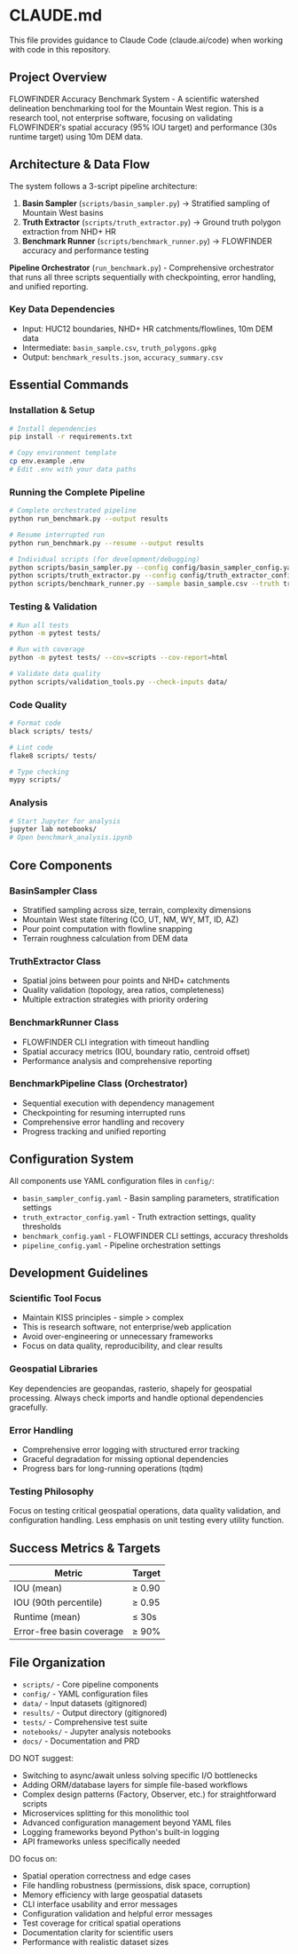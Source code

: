 # CLAUDE.md

This file provides guidance to Claude Code (claude.ai/code) when working with code in this repository.

## Project Overview

FLOWFINDER Accuracy Benchmark System - A scientific watershed delineation benchmarking tool for the Mountain West region. This is a research tool, not enterprise software, focusing on validating FLOWFINDER's spatial accuracy (95% IOU target) and performance (30s runtime target) using 10m DEM data.

## Architecture & Data Flow

The system follows a 3-script pipeline architecture:

1. **Basin Sampler** (`scripts/basin_sampler.py`) → Stratified sampling of Mountain West basins
2. **Truth Extractor** (`scripts/truth_extractor.py`) → Ground truth polygon extraction from NHD+ HR  
3. **Benchmark Runner** (`scripts/benchmark_runner.py`) → FLOWFINDER accuracy and performance testing

**Pipeline Orchestrator** (`run_benchmark.py`) - Comprehensive orchestrator that runs all three scripts sequentially with checkpointing, error handling, and unified reporting.

### Key Data Dependencies
- Input: HUC12 boundaries, NHD+ HR catchments/flowlines, 10m DEM data
- Intermediate: `basin_sample.csv`, `truth_polygons.gpkg`
- Output: `benchmark_results.json`, `accuracy_summary.csv`

## Essential Commands

### Installation & Setup
```bash
# Install dependencies
pip install -r requirements.txt

# Copy environment template  
cp env.example .env
# Edit .env with your data paths
```

### Running the Complete Pipeline
```bash
# Complete orchestrated pipeline
python run_benchmark.py --output results

# Resume interrupted run
python run_benchmark.py --resume --output results

# Individual scripts (for development/debugging)
python scripts/basin_sampler.py --config config/basin_sampler_config.yaml
python scripts/truth_extractor.py --config config/truth_extractor_config.yaml  
python scripts/benchmark_runner.py --sample basin_sample.csv --truth truth_polygons.gpkg
```

### Testing & Validation
```bash
# Run all tests
python -m pytest tests/

# Run with coverage
python -m pytest tests/ --cov=scripts --cov-report=html

# Validate data quality
python scripts/validation_tools.py --check-inputs data/
```

### Code Quality
```bash
# Format code
black scripts/ tests/

# Lint code
flake8 scripts/ tests/

# Type checking
mypy scripts/
```

### Analysis
```bash
# Start Jupyter for analysis
jupyter lab notebooks/
# Open benchmark_analysis.ipynb
```

## Core Components

### BasinSampler Class
- Stratified sampling across size, terrain, complexity dimensions
- Mountain West state filtering (CO, UT, NM, WY, MT, ID, AZ)
- Pour point computation with flowline snapping
- Terrain roughness calculation from DEM data

### TruthExtractor Class  
- Spatial joins between pour points and NHD+ catchments
- Quality validation (topology, area ratios, completeness)
- Multiple extraction strategies with priority ordering

### BenchmarkRunner Class
- FLOWFINDER CLI integration with timeout handling
- Spatial accuracy metrics (IOU, boundary ratio, centroid offset)
- Performance analysis and comprehensive reporting

### BenchmarkPipeline Class (Orchestrator)
- Sequential execution with dependency management
- Checkpointing for resuming interrupted runs
- Comprehensive error handling and recovery
- Progress tracking and unified reporting

## Configuration System

All components use YAML configuration files in `config/`:
- `basin_sampler_config.yaml` - Basin sampling parameters, stratification settings
- `truth_extractor_config.yaml` - Truth extraction settings, quality thresholds  
- `benchmark_config.yaml` - FLOWFINDER CLI settings, accuracy thresholds
- `pipeline_config.yaml` - Pipeline orchestration settings

## Development Guidelines

### Scientific Tool Focus
- Maintain KISS principles - simple > complex
- This is research software, not enterprise/web application
- Avoid over-engineering or unnecessary frameworks
- Focus on data quality, reproducibility, and clear results

### Geospatial Libraries
Key dependencies are geopandas, rasterio, shapely for geospatial processing. Always check imports and handle optional dependencies gracefully.

### Error Handling
- Comprehensive error logging with structured error tracking
- Graceful degradation for missing optional dependencies
- Progress bars for long-running operations (tqdm)

### Testing Philosophy
Focus on testing critical geospatial operations, data quality validation, and configuration handling. Less emphasis on unit testing every utility function.

## Success Metrics & Targets

| Metric | Target |
|--------|--------|
| IOU (mean) | ≥ 0.90 |
| IOU (90th percentile) | ≥ 0.95 |
| Runtime (mean) | ≤ 30s |
| Error-free basin coverage | ≥ 90% |

## File Organization

- `scripts/` - Core pipeline components
- `config/` - YAML configuration files
- `data/` - Input datasets (gitignored)
- `results/` - Output directory (gitignored)
- `tests/` - Comprehensive test suite
- `notebooks/` - Jupyter analysis notebooks
- `docs/` - Documentation and PRD

DO NOT suggest:
- Switching to async/await unless solving specific I/O bottlenecks
- Adding ORM/database layers for simple file-based workflows
- Complex design patterns (Factory, Observer, etc.) for straightforward scripts
- Microservices splitting for this monolithic tool
- Advanced configuration management beyond YAML files
- Logging frameworks beyond Python's built-in logging
- API frameworks unless specifically needed

DO focus on:
- Spatial operation correctness and edge cases
- File handling robustness (permissions, disk space, corruption)
- Memory efficiency with large geospatial datasets
- CLI interface usability and error messages
- Configuration validation and helpful error messages
- Test coverage for critical spatial operations
- Documentation clarity for scientific users
- Performance with realistic dataset sizes